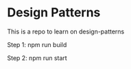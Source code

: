 # Design Patterns

This is a repo to learn on design-patterns

Step 1: npm run build 

Step 2: npm run start
